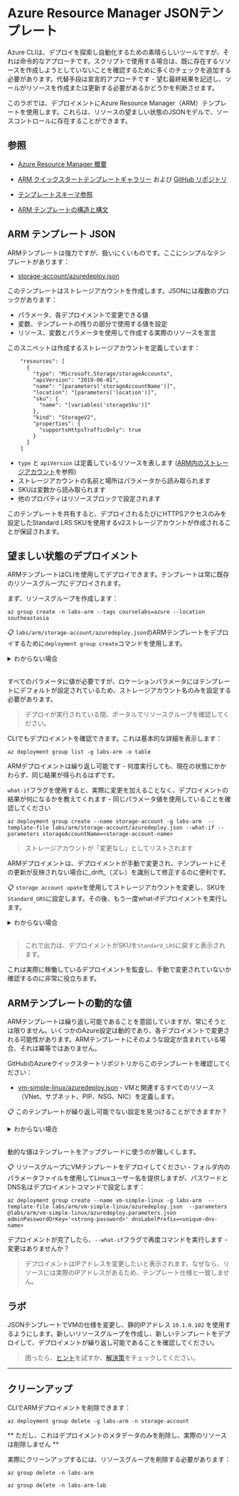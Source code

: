 # Azure Resource Manager JSONテンプレート

Azure CLIは、デプロイを探索し自動化するための素晴らしいツールですが、それは命令的なアプローチです。スクリプトで使用する場合は、既に存在するリソースを作成しようとしていないことを確認するために多くのチェックを追加する必要があります。代替手段は宣言的アプローチです - 望む最終結果を記述し、ツールがリソースを作成または更新する必要があるかどうかを判断させます。

このラボでは、デプロイメントにAzure Resource Manager（ARM）テンプレートを使用します。これらは、リソースの望ましい状態のJSONモデルで、ソースコントロールに存在することができます。

## 参照

- [Azure Resource Manager 概要](https://docs.microsoft.com/ja-jp/azure/azure-resource-manager/management/overview)

- [ARM クイックスタートテンプレートギャラリー](https://azure.microsoft.com/ja-jp/resources/templates/) および [GitHub リポジトリ](https://github.com/Azure/azure-quickstart-templates/tree/master/quickstarts)

- [テンプレートスキーマ参照](https://docs.microsoft.com/ja-jp/azure/templates/)

- [ARM テンプレートの構造と構文](https://learn.microsoft.com/ja-jp/azure/azure-resource-manager/templates/syntax)

## ARM テンプレート JSON

ARMテンプレートは強力ですが、扱いにくいものです。ここにシンプルなテンプレートがあります：

- [storage-account/azuredeploy.json](./storage-account/azuredeploy.json)

このテンプレートはストレージアカウントを作成します。JSONには複数のブロックがあります：

- パラメータ、各デプロイメントで変更できる値
- 変数、テンプレートの残りの部分で使用する値を設定
- リソース、変数とパラメータを使用して作成する実際のリソースを宣言

このスニペットは作成するストレージアカウントを定義しています：



```
    "resources": [
      {
        "type": "Microsoft.Storage/storageAccounts",
        "apiVersion": "2019-06-01",
        "name": "[parameters('storageAccountName')]",
        "location": "[parameters('location')]",
        "sku": {
          "name": "[variables('storageSku')]"
        },
        "kind": "StorageV2",
        "properties": {
          "supportsHttpsTrafficOnly": true
        }
      }
    ]
```


- `type` と `apiVersion` は定義しているリソースを表します ([ARM内のストレージアカウント](https://docs.microsoft.com/ja-jp/azure/templates/microsoft.storage/storageaccounts?tabs=json)を参照)
- ストレージアカウントの名前と場所はパラメータから読み取られます
- SKUは変数から読み取られます
- 他のプロパティはリソースブロックで設定されます

このテンプレートを共有すると、デプロイされるたびにHTTPSアクセスのみを設定したStandard LRS SKUを使用するv2ストレージアカウントが作成されることが保証されます。

## 望ましい状態のデプロイメント

ARMテンプレートはCLIを使用してデプロイできます。テンプレートは常に既存のリソースグループにデプロイされます。

まず、リソースグループを作成します：


```
az group create -n labs-arm --tags courselabs=azure --location southeastasia
```

📋 `labs/arm/storage-account/azuredeploy.json`のARMテンプレートをデプロイするために`deployment group create`コマンドを使用します。

<details>
  <summary>わからない場合</summary>



```
# ヘルプテキストを表示：
az deployment group create --help
```


追加の設定なしでテンプレートをデプロイすることができ、CLIはパラメータ値を入力するように促します：


```
az deployment group create --name storage-account -g labs-arm  --template-file labs/arm/storage-account/azuredeploy.json
```


または、デプロイメントコマンドにパラメータ値を指定することもできます：



```
az deployment group create --name storage-account -g labs-arm  --template-file labs/arm/storage-account/azuredeploy.json  --parameters storageAccountName=<unique-name>
```


</details><br/>

すべてのパラメータに値が必要ですが、ロケーションパラメータにはテンプレートにデフォルトが設定されているため、ストレージアカウント名のみを設定する必要があります。

> デプロイが実行されている間、ポータルでリソースグループを確認してください。

CLIでもデプロイメントを確認できます。これは基本的な詳細を表示します：



```
az deployment group list -g labs-arm -o table
```


ARMデプロイメントは繰り返し可能です - 何度実行しても、現在の状態にかかわらず、同じ結果が得られるはずです。

`what-if`フラグを使用すると、実際に変更を加えることなく、デプロイメントの結果が何になるかを教えてくれます - 同じパラメータ値を使用していることを確認してください


```
az deployment group create --name storage-account -g labs-arm  --template-file labs/arm/storage-account/azuredeploy.json --what-if --parameters storageAccountName=<storage-account-name>
```


> ストレージアカウントが「変更なし」としてリストされます

ARMデプロイメントは、デプロイメントが手動で変更され、テンプレートにその更新が反映されない場合に_drift_（ズレ）を識別して修正するのに便利です。

📋 `storage account upate`を使用してストレージアカウントを変更し、SKUを`Standard_GRS`に設定します。その後、もう一度what-ifデプロイメントを実行します。

<details>
  <summary>わからない場合</summary>

ヘルプテキストを表示：



```
az storage account update --help
```


SKUを変更：



```
az storage account update -g labs-arm --sku Standard_GRS -n <storage-account-name>
```


同じパラメータ値でwhat-ifコマンドを実行：


```
az deployment group create --name storage-account -g labs-arm  --template-file labs/arm/storage-account/azuredeploy.json --what-if --parameters storageAccountName=<storage-account-name>
```

</details><br/>

> これで出力は、デプロイメントがSKUを`Standard_LRS`に戻すと表示されます。

これは実際に稼働しているデプロイメントを監査し、手動で変更されていないか確認するのに非常に役立ちます。

## ARMテンプレートの動的な値

ARMテンプレートは繰り返し可能であることを意図していますが、常にそうとは限りません。いくつかのAzure設定は動的であり、各デプロイメントで変更される可能性があります。ARMテンプレートにそのような設定が含まれている場合、それは冪等ではありません。

GitHubのAzureクイックスタートリポジトリからこのテンプレートを確認してください：

- [vm-simple-linux/azuredeploy.json](/labs/arm/vm-simple-linux/azuredeploy.json) - VMと関連するすべてのリソース（VNet、サブネット、PIP、NSG、NIC）を定義します。

📋 このテンプレートが繰り返し可能でない設定を見つけることができますか？

<details>
  <summary>わからない場合</summary>

NICリソース内でIP構成設定を見ると：



```
"properties": {
        "ipConfigurations": [
          {
            "name": "ipconfig1",
            "properties": {
              "subnet": {
                "id": "[resourceId('Microsoft.Network/virtualNetworks/subnets', parameters('virtualNetworkName'), parameters('subnetName'))]"
              },
              "privateIPAllocationMethod": "Dynamic"
```


サブネット内のプライベートIPアドレスの割り当て方法が_Dynamic_に設定されています。つまり、毎回異なるアドレスが使用される可能性があります。

</details><br/>

動的な値はテンプレートをアップグレードに使うのが難しくします。

📋 リソースグループにVMテンプレートをデプロイしてください - フォルダ内のパラメータファイルを使用してLinuxユーザー名を提供しますが、パスワードとDNS名はデプロイメントコマンドで設定します：



```
az deployment group create --name vm-simple-linux -g labs-arm  --template-file labs/arm/vm-simple-linux/azuredeploy.json  --parameters @labs/arm/vm-simple-linux/azuredeploy.parameters.json adminPasswordOrKey='<strong-password>' dnsLabelPrefix=<unique-dns-name>
```


デプロイメントが完了したら、`--what-if`フラグで再度コマンドを実行します - 変更はありませんか？

> デプロイメントはIPアドレスを変更したいと表示されます。なぜなら、リソースには実際のIPアドレスがあるため、テンプレート仕様と一致しません。


## ラボ

JSONテンプレートでVMの仕様を変更し、静的IPアドレス `10.1.0.102` を使用するようにします。新しいリソースグループを作成し、新しいテンプレートをデプロイして、デプロイメントが繰り返し可能であることを確認してください。

> 困ったら、[ヒント](hints_jp.md)を試すか、[解決策](solution_jp.md)をチェックしてください。

___

## クリーンアップ

CLIでARMデプロイメントを削除できます：



```
az deployment group delete -g labs-arm -n storage-account
```


** ただし、これはデプロイメントのメタデータのみを削除し、実際のリソースは削除しません **

実際にクリーンアップするには、リソースグループを削除する必要があります：



```
az group delete -n labs-arm 

az group delete -n labs-arm-lab
```
